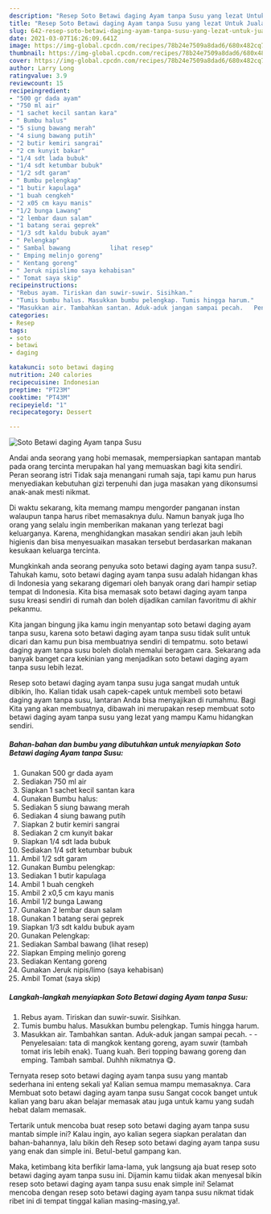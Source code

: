 ```yaml
---
description: "Resep Soto Betawi daging Ayam tanpa Susu yang lezat Untuk Jualan"
title: "Resep Soto Betawi daging Ayam tanpa Susu yang lezat Untuk Jualan"
slug: 642-resep-soto-betawi-daging-ayam-tanpa-susu-yang-lezat-untuk-jualan
date: 2021-03-07T16:26:09.641Z
image: https://img-global.cpcdn.com/recipes/78b24e7509a8dad6/680x482cq70/soto-betawi-daging-ayam-tanpa-susu-foto-resep-utama.jpg
thumbnail: https://img-global.cpcdn.com/recipes/78b24e7509a8dad6/680x482cq70/soto-betawi-daging-ayam-tanpa-susu-foto-resep-utama.jpg
cover: https://img-global.cpcdn.com/recipes/78b24e7509a8dad6/680x482cq70/soto-betawi-daging-ayam-tanpa-susu-foto-resep-utama.jpg
author: Larry Long
ratingvalue: 3.9
reviewcount: 15
recipeingredient:
- "500 gr dada ayam"
- "750 ml air"
- "1 sachet kecil santan kara"
- " Bumbu halus"
- "5 siung bawang merah"
- "4 siung bawang putih"
- "2 butir kemiri sangrai"
- "2 cm kunyit bakar"
- "1/4 sdt lada bubuk"
- "1/4 sdt ketumbar bubuk"
- "1/2 sdt garam"
- " Bumbu pelengkap"
- "1 butir kapulaga"
- "1 buah cengkeh"
- "2 x05 cm kayu manis"
- "1/2 bunga Lawang"
- "2 lembar daun salam"
- "1 batang serai geprek"
- "1/3 sdt kaldu bubuk ayam"
- " Pelengkap"
- " Sambal bawang           lihat resep"
- " Emping melinjo goreng"
- " Kentang goreng"
- " Jeruk nipislimo saya kehabisan"
- " Tomat saya skip"
recipeinstructions:
- "Rebus ayam. Tiriskan dan suwir-suwir. Sisihkan."
- "Tumis bumbu halus. Masukkan bumbu pelengkap. Tumis hingga harum."
- "Masukkan air. Tambahkan santan. Aduk-aduk jangan sampai pecah.   Penyelesaian: tata di mangkok kentang goreng, ayam suwir (tambah tomat iris lebih enak). Tuang kuah. Beri topping bawang goreng dan emping. Tambah sambal. Duhhh nikmatnya 😋."
categories:
- Resep
tags:
- soto
- betawi
- daging

katakunci: soto betawi daging 
nutrition: 240 calories
recipecuisine: Indonesian
preptime: "PT23M"
cooktime: "PT43M"
recipeyield: "1"
recipecategory: Dessert

---
```



![Soto Betawi daging Ayam tanpa Susu](https://img-global.cpcdn.com/recipes/78b24e7509a8dad6/680x482cq70/soto-betawi-daging-ayam-tanpa-susu-foto-resep-utama.jpg)

Andai anda seorang yang hobi memasak, mempersiapkan santapan mantab pada orang tercinta merupakan hal yang memuaskan bagi kita sendiri. Peran seorang istri Tidak saja menangani rumah saja, tapi kamu pun harus menyediakan kebutuhan gizi terpenuhi dan juga masakan yang dikonsumsi anak-anak mesti nikmat.

Di waktu  sekarang, kita memang mampu mengorder panganan instan walaupun tanpa harus ribet memasaknya dulu. Namun banyak juga lho orang yang selalu ingin memberikan makanan yang terlezat bagi keluarganya. Karena, menghidangkan masakan sendiri akan jauh lebih higienis dan bisa menyesuaikan masakan tersebut berdasarkan makanan kesukaan keluarga tercinta. 



Mungkinkah anda seorang penyuka soto betawi daging ayam tanpa susu?. Tahukah kamu, soto betawi daging ayam tanpa susu adalah hidangan khas di Indonesia yang sekarang digemari oleh banyak orang dari hampir setiap tempat di Indonesia. Kita bisa memasak soto betawi daging ayam tanpa susu kreasi sendiri di rumah dan boleh dijadikan camilan favoritmu di akhir pekanmu.

Kita jangan bingung jika kamu ingin menyantap soto betawi daging ayam tanpa susu, karena soto betawi daging ayam tanpa susu tidak sulit untuk dicari dan kamu pun bisa membuatnya sendiri di tempatmu. soto betawi daging ayam tanpa susu boleh diolah memalui beragam cara. Sekarang ada banyak banget cara kekinian yang menjadikan soto betawi daging ayam tanpa susu lebih lezat.

Resep soto betawi daging ayam tanpa susu juga sangat mudah untuk dibikin, lho. Kalian tidak usah capek-capek untuk membeli soto betawi daging ayam tanpa susu, lantaran Anda bisa menyajikan di rumahmu. Bagi Kita yang akan membuatnya, dibawah ini merupakan resep membuat soto betawi daging ayam tanpa susu yang lezat yang mampu Kamu hidangkan sendiri.

<!--inarticleads1-->

##### Bahan-bahan dan bumbu yang dibutuhkan untuk menyiapkan Soto Betawi daging Ayam tanpa Susu:

1. Gunakan 500 gr dada ayam
1. Sediakan 750 ml air
1. Siapkan 1 sachet kecil santan kara
1. Gunakan  Bumbu halus:
1. Sediakan 5 siung bawang merah
1. Sediakan 4 siung bawang putih
1. Siapkan 2 butir kemiri sangrai
1. Sediakan 2 cm kunyit bakar
1. Siapkan 1/4 sdt lada bubuk
1. Sediakan 1/4 sdt ketumbar bubuk
1. Ambil 1/2 sdt garam
1. Gunakan  Bumbu pelengkap:
1. Sediakan 1 butir kapulaga
1. Ambil 1 buah cengkeh
1. Ambil 2 x0,5 cm kayu manis
1. Ambil 1/2 bunga Lawang
1. Gunakan 2 lembar daun salam
1. Gunakan 1 batang serai geprek
1. Siapkan 1/3 sdt kaldu bubuk ayam
1. Gunakan  Pelengkap:
1. Sediakan  Sambal bawang           (lihat resep)
1. Siapkan  Emping melinjo goreng
1. Sediakan  Kentang goreng
1. Gunakan  Jeruk nipis/limo (saya kehabisan)
1. Ambil  Tomat (saya skip)




<!--inarticleads2-->

##### Langkah-langkah menyiapkan Soto Betawi daging Ayam tanpa Susu:

1. Rebus ayam. Tiriskan dan suwir-suwir. Sisihkan.
1. Tumis bumbu halus. Masukkan bumbu pelengkap. Tumis hingga harum.
1. Masukkan air. Tambahkan santan. Aduk-aduk jangan sampai pecah.  -  - Penyelesaian: tata di mangkok kentang goreng, ayam suwir (tambah tomat iris lebih enak). Tuang kuah. Beri topping bawang goreng dan emping. Tambah sambal. Duhhh nikmatnya 😋.




Ternyata resep soto betawi daging ayam tanpa susu yang mantab sederhana ini enteng sekali ya! Kalian semua mampu memasaknya. Cara Membuat soto betawi daging ayam tanpa susu Sangat cocok banget untuk kalian yang baru akan belajar memasak atau juga untuk kamu yang sudah hebat dalam memasak.

Tertarik untuk mencoba buat resep soto betawi daging ayam tanpa susu mantab simple ini? Kalau ingin, ayo kalian segera siapkan peralatan dan bahan-bahannya, lalu bikin deh Resep soto betawi daging ayam tanpa susu yang enak dan simple ini. Betul-betul gampang kan. 

Maka, ketimbang kita berfikir lama-lama, yuk langsung aja buat resep soto betawi daging ayam tanpa susu ini. Dijamin kamu tiidak akan menyesal bikin resep soto betawi daging ayam tanpa susu enak simple ini! Selamat mencoba dengan resep soto betawi daging ayam tanpa susu nikmat tidak ribet ini di tempat tinggal kalian masing-masing,ya!.

